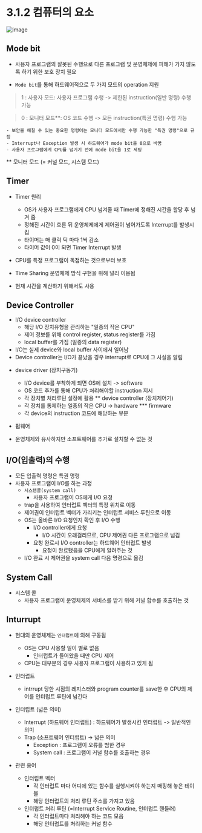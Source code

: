 # 3.1.2 컴퓨터의 요소


![image](https://user-images.githubusercontent.com/89024993/194731987-40405d87-f258-4fba-8020-a87a9a089b2a.png)



## Mode bit

- 사용자 프로그램의 잘못된 수행으로 다른 프로그램 및 운영체제에 피해가 가지 않도록 하기 위한 보호 장치 필요

- `Mode bit`를 통해 하드웨어적으로 두 가지 모드의 operation 지원

> 1 : 사용자 모드: 사용자 프로그램 수행 -> 제한된 instruction(일반 명령) 수행 가능

> 0 : 모니터 모드**: OS 코드 수행 -> 모든 instruction(특권 명령) 수행 가능

    - 보안을 해칠 수 있는 중요한 명령어는 모니터 모드에서만 수행 가능한 "특권 명령"으로 규정
    - Interrupt나 Exception 발생 시 하드웨어가 mode bit을 0으로 바꿈
    - 사용자 프로그램에게 CPU를 넘기기 전에 mode bit을 1로 세팅 

** 모니터 모드 (= 커널 모드, 시스템 모드)

## Timer

- Timer 원리
    - OS가 사용자 프로그램에게 CPU 넘겨줄 때 Timer에 정해진 시간을 할당 후 넘겨 줌
    - 정해진 시간이 흐른 뒤 운영체제에게 제어권이 넘어가도록 Interrupt를 발생시킴
    - 타이머는 매 클럭 틱 마다 1씩 감소
    - 타이머 값이 0이 되면 Timer Interrupt 발생

- CPU를 특정 프로그램이 독점하는 것으로부터 보호
- Time Sharing 운영체제 방식 구현을 위해 널리 이용됨
- 현재 시간을 계산하기 위해서도 사용


## Device Controller

- I/O device controller
    - 해당 I/O 장치유형을 관리하는 "일종의 작은 CPU"
    - 제어 정보를 위해 control register, status register를 가짐
    - local buffer를 가짐 (일종의 data register)
- I/O는 실제 device와 local buffer 사이에서 일어남
- Device controller는 I/O가 끝났을 경우 interrupt로 CPU에 그 사실을 알림


* device driver (장치구동기)
    - I/O device를 부착하게 되면 OS에 설치 -> software
    - OS 코드 추가를 통해 CPU가 처리해야할 instruction 지시
    - 각 장치별 처리루틴 설정에 활용
** device controller (장치제어기)
    - 각 장치를 통제하는 일종의 작은 CPU -> hardware
*** firmware
    - 각 device의 instruction 코드에 해당하는 부분


* 펌웨어
- 운영체제와 유사하지만 소프트웨어를 추가로 설치할 수 없는 것


## I/O(입출력)의 수행

- 모든 입출력 명령은 특권 명령
- 사용자 프로그램이 I/O를 하는 과정
    - `시스템콜(system call)`
        - 사용자 프로그램이 OS에게 I/O 요청
    - trap을 사용하여 인터럽트 벡터의 특정 위치로 이동
    - 제어권이 인터럽트 벡터가 가리키는 인터럽트 서비스 루틴으로 이동
    - OS는 올바른 I/O 요청인지 확인 후 I/O 수행
        - I/O controller에게 요청
            - I/O 시간이 오래걸리므로, CPU 제어권 다른 프로그램으로 넘김
        - 요청 완료시 I/O controller는 하드웨어 인터럽트 발생
            - 요청이 완료됐음을 CPU에게 알려주는 것
    - I/O 완료 시 제어권을 system call 다음 명령으로 옮김


## System Call

- 시스템 콜
    - 사용자 프로그램이 운영체제의 서비스를 받기 위해 커널 함수를 호출하는 것


## Inturrupt

- 현대의 운영체제는 `인터럽트`에 의해 구동됨
    - OS는 CPU 사용할 일이 별로 없음
        - 인터럽트가 들어왔을 때만 CPU 제어
    - CPU는 대부분의 경우 사용자 프로그램이 사용하고 있게 됨

- 인터럽트
    - intrrupt 당한 시점의 레지스터와 program counter를 save한 후 CPU의 제어를 인터럽트 루틴에 넘긴다

- 인터럽트 (넓은 의미)
    - Interrupt (하드웨어 인터럽트) : 하드웨어가 발생시킨 인터럽트 -> 일반적인 의미
    - Trap (소프트웨어 인터럽트) -> 넓은 의미
        - Exception : 프로그램이 오류를 범한 경우
        - System call : 프로그램이 커널 함수를 호출하는 경우

- 관련 용어
    - 인터럽트 벡터
        - 각 인터럽트 마다 어디에 있는 함수를 실행시켜야 하는지 매핑해 놓은 테이블
        - 해당 인터럽트의 처리 루틴 주소를 가지고 있음
    - 인터럽트 처리 루틴 (=Interrupt Service Routine, 인터럽트 핸들러)
        - 각 인터럽트마다 처리해야 하는 코드 모음
        - 해당 인터럽트를 처리하는 커널 함수
